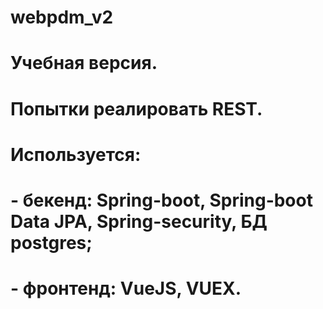 # webpdm_v2
# Учебная версия.
#  Попытки реалировать REST.
# Используется:
#  -  бекенд: Spring-boot, Spring-boot Data JPA, Spring-security, БД postgres;
#  -  фронтенд: VueJS, VUEX.
